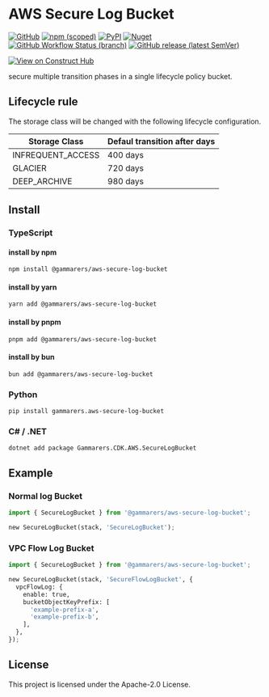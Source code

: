 # AWS Secure Log Bucket

[![GitHub](https://img.shields.io/github/license/yicr/aws-secure-log-bucket?style=flat-square)](https://github.com/yicr/aws-secure-log-bucket/blob/main/LICENSE)
[![npm (scoped)](https://img.shields.io/npm/v/@gammarers/aws-secure-log-bucket?style=flat-square)](https://www.npmjs.com/package/@gammarers/aws-secure-log-bucket)
[![PyPI](https://img.shields.io/pypi/v/gammarers.aws-secure-log-bucket?style=flat-square)](https://pypi.org/project/gammarers.aws-secure-log-bucket/)
[![Nuget](https://img.shields.io/nuget/v/Gammarers.CDK.AWS.SecureLogBucket?style=flat-square)](https://www.nuget.org/packages/Gammarers.CDK.AWS.SecureLogBucket/)
[![GitHub Workflow Status (branch)](https://img.shields.io/github/actions/workflow/status/yicr/aws-secure-log-bucket/release.yml?branch=main&label=release&style=flat-square)](https://github.com/yicr/aws-secure-log-bucket/actions/workflows/release.yml)
[![GitHub release (latest SemVer)](https://img.shields.io/github/v/release/yicr/aws-secure-log-bucket?sort=semver&style=flat-square)](https://github.com/yicr/aws-secure-log-bucket/releases)

[![View on Construct Hub](https://constructs.dev/badge?package=@gammarers/aws-secure-log-bucket)](https://constructs.dev/packages/@gammarers/aws-secure-log-bucket)

secure multiple transition phases in a single lifecycle policy bucket.

## Lifecycle rule

The storage class will be changed with the following lifecycle configuration.

| Storage Class       | Defaul transition after days |
| ------------------- |------------------------------|
| INFREQUENT_ACCESS   | 400 days                     |
| GLACIER             | 720 days                     |
| DEEP_ARCHIVE        | 980 days                     |

## Install

### TypeScript

#### install by npm

```shell
npm install @gammarers/aws-secure-log-bucket
```

#### install by yarn

```shell
yarn add @gammarers/aws-secure-log-bucket
```

#### install by pnpm

```shell
pnpm add @gammarers/aws-secure-log-bucket
```

#### install by bun

```shell
bun add @gammarers/aws-secure-log-bucket
```

### Python

```shell
pip install gammarers.aws-secure-log-bucket
```

### C# / .NET

```shell
dotnet add package Gammarers.CDK.AWS.SecureLogBucket
```

## Example

### Normal log Bucket

```python
import { SecureLogBucket } from '@gammarers/aws-secure-log-bucket';

new SecureLogBucket(stack, 'SecureLogBucket');
```

### VPC Flow Log Bucket

```python
import { SecureLogBucket } from '@gammarers/aws-secure-log-bucket';

new SecureLogBucket(stack, 'SecureFlowLogBucket', {
  vpcFlowLog: {
    enable: true,
    bucketObjectKeyPrefix: [
      'example-prefix-a',
      'example-prefix-b',
    ],
  },
});
```

## License

This project is licensed under the Apache-2.0 License.
